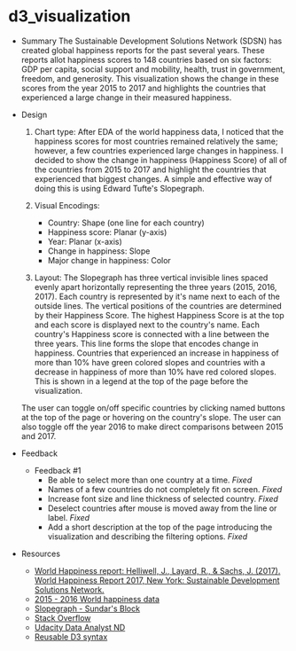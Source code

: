 # d3_visualization

* Summary
The Sustainable Development Solutions Network (SDSN) has created global happiness reports for the past several years. These reports allot happiness scores to 148 countries based on six factors: GDP per capita, social support and mobility, health, trust in government, freedom, and generosity. This visualization shows the change in these scores from the year 2015 to 2017 and highlights the countries that experienced a large change in their measured happiness.

* Design
    1. Chart type: After EDA of the world happiness data, I noticed that the happiness scores for most countries remained relatively the same; however, a few countries experienced large changes in happiness. I decided to show the change in happiness (Happiness Score) of all of the countries from 2015 to 2017 and highlight the countries that experienced that biggest changes. A simple and effective way of doing this is using Edward Tufte's Slopegraph.

    2. Visual Encodings:
        * Country: Shape (one line for each country)
        * Happiness score: Planar (y-axis)
        * Year: Planar (x-axis)
        * Change in happiness: Slope
        * Major change in happiness: Color

    3. Layout: The Slopegraph has three vertical invisible lines spaced evenly apart horizontally representing the three years (2015, 2016, 2017). Each country is represented by it's name next to each of the outside lines. The vertical positions of the countries are determined by their Happiness Score. The highest Happiness Score is at the top and each score is displayed next to the country's name. Each country's Happiness score is connected with a line between the three years. This line forms the slope that encodes change in happiness. Countries that experienced an increase in happiness of more than 10% have green colored slopes and countries with a decrease in happiness of more than 10% have red colored slopes. This is shown in a legend at the top of the page before the visualization.

    The user can toggle on/off specific countries by clicking named buttons at the top of the page or hovering on the country's slope. The user can also toggle off the year 2016 to make direct comparisons between 2015 and 2017.

* Feedback
    * Feedback #1
        + Be able to select more than one country at a time. _Fixed_
        + Names of a few countries do not completely fit on screen. _Fixed_
        + Increase font size and line thickness of selected country. _Fixed_
        + Deselect countries after mouse is moved away from the line or label. _Fixed_
        + Add a short description at the top of the page introducing the visualization and describing the filtering options. _Fixed_


* Resources
    * [World Happiness report: Helliwell, J., Layard, R., & Sachs, J. (2017). World Happiness Report 2017, New York: Sustainable Development Solutions Network.](http://worldhappiness.report/)
    * [2015 - 2016 World happiness data](https://www.kaggle.com/unsdsn/world-happiness)
    * [Slopegraph - Sundar's Block](https://bl.ocks.org/eesur/ee8d0ab88229d0e07f7f)
    * [Stack Overflow](https://www.stackoverflow.com)
    * [Udacity Data Analyst ND](https:www.udacity.com)
    * [Reusable D3 syntax](https://medium.freecodecamp.com/a-gentle-introduction-to-d3-how-to-build-a-reusable-bubble-chart-9106dc4f6c46)
